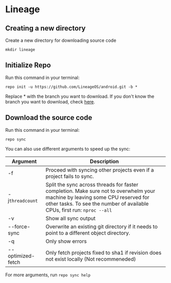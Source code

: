 Lineage
=======

Creating a new directory
------------------------
Create a new directory for downloading source code

`mkdir lineage`

Initialize Repo
---------------
Run this command in your terminal:

`repo init -u https://github.com/LineageOS/android.git -b *`

Replace * with the branch you want to download. If you don't know the branch you want to download, check [here](https://github.com/LineageOS/android/branches).

Download the source code
------------------------
Run this command in your terminal:

`repo sync`

You can also use different arguments to speed up the sync:

Argument|Description
--------|-----------
-f|Proceed with syncing other projects even if a project fails to sync.
-j`threadcount`|Split the sync across threads for faster completion. Make sure not to overwhelm your machine by leaving some CPU reserved for other tasks. To see the number of available CPUs, first run: `nproc --all`
-v|Show all sync output
--force-sync|Overwrite an existing git directory if it needs to point to a different object directory.
-q|Only show errors
--optimized-fetch|Only fetch projects fixed to sha1 if revision does not exist locally (Not recommeneded)

For more arguments, run `repo sync help`
